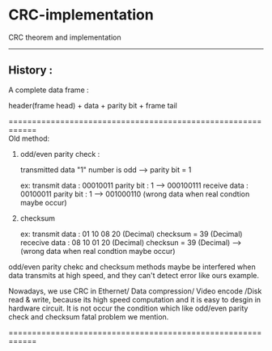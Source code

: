 # CRC-implementation
CRC theorem and implementation

------------------------------------------------------------

History :
------------------------------------------------------------
A complete data frame :

   header(frame head) + data + parity bit + frame tail
     
============================================================     
Old method:

  1. odd/even parity check : 
       
       transmitted data "1" number is odd --> parity bit = 1   
      
        ex: 
          transmit data : 00010011   parity bit : 1  --> 000100111
          receive  data : 00100011   parity bit : 1  --> 001000110 (wrong data when real condtion maybe occur)
        
  2. checksum
      
        ex:
          transmit data : 01 10 08 20 (Decimal)  checksum = 39 (Decimal)
          rececive data : 08 10 01 20 (Decimal)  checksun = 39 (Decimal) --> (wrong data when real condtion maybe occur)

odd/even parity chekc and checksum methods maybe be interfered when data transmits at high speed, and they can't detect error like ours example.


Nowadays, we use CRC in Ethernet/ Data compression/ Video encode /Disk read & write, because its high speed computation and it is easy to desgin in hardware circuit. It is not occur the condition which like odd/even parity check and checksum fatal problem we mention.

============================================================

